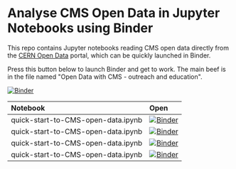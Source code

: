 # Analyse CMS Open Data in Jupyter Notebooks using Binder

This repo contains Jupyter notebooks reading CMS open data directly from the [CERN Open Data](http://opendata.cern.ch) portal, which can be quickly launched in Binder.

Press this button below to launch Binder and get to work. The main beef is in the file named "Open Data with CMS - outreach and education".

[![Binder](https://mybinder.org/badge.svg)](https://beta.mybinder.org/v2/gh/cms-opendata-education/cms-online-notebooks-for-binder/master)



|Notebook|Open|
|:--|:--|
|quick-start-to-CMS-open-data.ipynb|[![Binder](https://mybinder.org/badge.svg)](https://beta.mybinder.org/v2/gh/cms-opendata-education/cms-online-notebooks-for-binder/master?filepath=Open-Data-with-CMS-outreach-and-education.ipynb)|
|quick-start-to-CMS-open-data.ipynb|[![Binder](https://mybinder.org/badge.svg)](https://beta.mybinder.org/v2/gh/cms-opendata-education/cms-online-notebooks-for-binder/master?filepath=Open-Data-with-CMS-making-animations.ipynb)|
|quick-start-to-CMS-open-data.ipynb|[![Binder](https://mybinder.org/badge.svg)](https://beta.mybinder.org/v2/gh/cms-opendata-education/cms-online-notebooks-for-binder/master?filepath=Guide-to-using-Python.ipynb)|
|quick-start-to-CMS-open-data.ipynb|[![Binder](https://mybinder.org/badge.svg)](https://beta.mybinder.org/v2/gh/cms-opendata-education/cms-online-notebooks-for-binder/master?filepath=quick-start-to-CMS-open-data.ipynb)|

